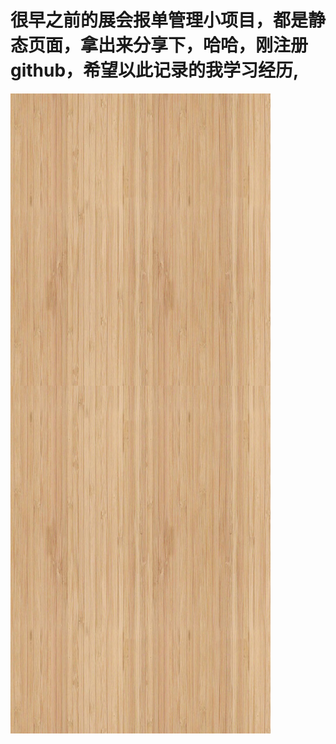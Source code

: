 # 很早之前的展会报单管理小项目，都是静态页面，拿出来分享下，哈哈，刚注册github，希望以此记录的我学习经历,
![cc](http://github.com/coreymao/jia/raw/master/img/bg.jpg)
